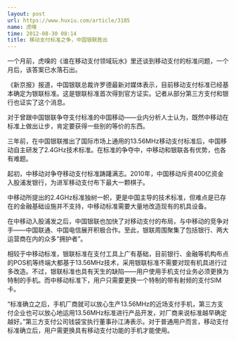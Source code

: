 ```yaml
---
layout: post
url: https://www.huxiu.com/article/3185
name: 虎嗅
time: 2012-08-30 08:14
title: 移动支付标准之争，中国银联胜出
---
```

一个月前，虎嗅的《谁在移动支付领域玩水》里还谈到移动支付的标准问题，一个月后，该答案已水落石出。

《新京报》报道，中国银联总裁许罗德最新对媒体表示，目前移动支付标准已经基本确定为银联标准。这是银联标准首次得到官方证实。记者从部分第三方支付和银行也证实了这个消息。

对于曾跟中国银联争夺支付标准的中国移动——业内分析人士认为，既然中移动在标准上做出让步，肯定要获得一些别的等价的东西。

三年前，在中国银联推出了国际市场上通用的13.56MHz移动支付标准后，中国移动自主研发了2.4GHz技术标准。在标准的争夺中，中移动和银联各有优势，也各有难题。

起初，中移动对争夺移动支付标准踌躇满志。2010年，中国移动斥资400亿资金入股浦发银行，为进军移动支付布下最大一颗棋子。

中移动所提出的2.4GHz标准独树一帜，更是中国主导的技术标准，但难点是已存在的金融基础设施并不支持，中移动标准需要大量地改造现有的机具设备。

在中移动入股浦发之后，中国银联也加快了对移动支付的布局，与中移动的竞争对手——中国联通、中国电信展开积极合作。至此，银联周围聚集了包括银行、两大运营商在内的众多“拥护者”。

相较于中移动标准，银联标准在支付工具上广有基础，目前银行、金融等机构布点的POS机等终端大都基于13.56MHz技术，采用银联标准不需要对现有机具进行过多改造。不过，银联标准也具有天生的缺陷——用户使用手机支付业务必须更换为特制的手机。而中移动标准下，用户只需要更换一个特制的带有射频的支付SIM卡。

“标准确立之后，手机厂商就可以放心生产13.56MHz的近场支付手机，第三方支付企业也可以放心地运用13.56MHz标准进行产品开发，对厂商来说标准越早确定越好。”第三方支付公司钱袋宝执行董事孙江涛表示。对于普通用户而言，移动支付标准确立后，用户需更换具有移动支付功能的手机才能使用。

